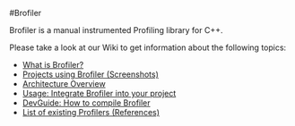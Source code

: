 #Brofiler

Brofiler is a manual instrumented Profiling library for C++.

Please take a look at our Wiki to get information about the following topics:

* [What is Brofiler?](https://github.com/monsdar/Brofiler/wiki/What-is-Brofiler%3F)
* [Projects using Brofiler (Screenshots)](https://github.com/monsdar/Brofiler/wiki/Projects-using-Brofiler-(Screenshots))
* [Architecture Overview](https://github.com/monsdar/Brofiler/wiki/Architecture-Overview)
* [Usage: Integrate Brofiler into your project](https://github.com/monsdar/Brofiler/wiki/Usage:-Integrate-Brofiler-into-your-project)
* [DevGuide: How to compile Brofiler](https://github.com/monsdar/Brofiler/wiki/DevGuide:-How-to-compile-Brofiler)
* [List of existing Profilers (References)](https://github.com/monsdar/Brofiler/wiki/List-of-existing-Profilers-(References))
